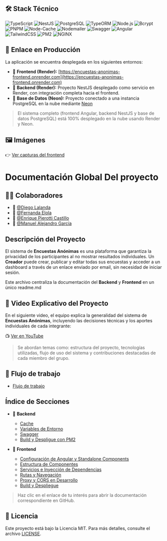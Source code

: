 ## 🛠️ Stack Técnico

![TypeScript](https://img.shields.io/badge/TypeScript-3178C6?style=for-the-badge&logo=typescript&logoColor=white)
![NestJS](https://img.shields.io/badge/NestJS-E0234E?style=for-the-badge&logo=nestjs&logoColor=white)
![PostgreSQL](https://img.shields.io/badge/PostgreSQL-4169E1?style=for-the-badge&logo=postgresql&logoColor=white)
![TypeORM](https://img.shields.io/badge/TypeORM-FEAC32?style=for-the-badge&logo=typeorm&logoColor=black)
![Node.js](https://img.shields.io/badge/Node.js-339933?style=for-the-badge&logo=nodedotjs&logoColor=white)
![Bcrypt](https://img.shields.io/badge/Bcrypt-5A2C8F?style=for-the-badge&logo=security&logoColor=white)
![PNPM](https://img.shields.io/badge/PNPM-F69220?style=for-the-badge&logo=pnpm&logoColor=black)
![Node-Cache](https://img.shields.io/badge/Node--Cache-90C53F?style=for-the-badge&logo=cache&logoColor=white)
![Nodemailer](https://img.shields.io/badge/Nodemailer-FFCC00?style=for-the-badge&logo=gmail&logoColor=black)
![Swagger](https://img.shields.io/badge/Swagger-85EA2D?style=for-the-badge&logo=swagger&logoColor=black)
![Angular](https://img.shields.io/badge/Angular-DD0031?style=for-the-badge&logo=angular&logoColor=white)
![TailwindCSS](https://img.shields.io/badge/Tailwind_CSS-38B2AC?style=for-the-badge&logo=tailwind-css&logoColor=white)
![PM2](https://img.shields.io/badge/PM2-2B037A?style=for-the-badge&logo=pm2&logoColor=white)
![NGINX](https://img.shields.io/badge/NGINX-009639?style=for-the-badge&logo=nginx&logoColor=white)


## 🚀 Enlace en Producción

La aplicación se encuentra desplegada en los siguientes entornos:

- 🔗 **Frontend (Render):** [https://encuestas-anonimas-frontend.onrender.com](https://encuestas-anonimas-frontend.onrender.com)
- 🧠 **Backend (Render):** Proyecto NestJS desplegado como servicio en Render, con integración completa hacia el frontend.
- 🐘 **Base de Datos (Neon):** Proyecto conectado a una instancia PostgreSQL en la nube mediante [Neon](https://neon.tech)

> El sistema completo (frontend Angular, backend NestJS y base de datos PostgreSQL) está 100% desplegado en la nube usando Render y Neon.


## 🖼️ Imágenes

👉 [Ver capturas del frontend](./docs/images/images.md)

# Documentación Global Del proyecto

## 🧑‍💻 Colaboradores

- 👤 [@Diego Lalanda](https://github.com/DiegoLalanda)
- 👤 [@Fernanda Elola](https://github.com/FernandaElola)
- 👤 [@Enrique Pierotti Castillo](https://github.com/pierotticastillo)
- 👤 [@Manuel Alejandro García](https://github.com/Manuelgarcia1)

## Descripción del Proyecto

El sistema de **Encuestas Anónimas** es una plataforma que garantiza la privacidad de los participantes al no mostrar resultados individuales. Un **Creador** puede crear, publicar y editar todas sus encuestas y acceder a un dashboard a través de un enlace enviado por email, sin necesidad de iniciar sesión.

Este archivo centraliza la documentación del **Backend** y **Frontend** en un único readme.md

## 🎥 Video Explicativo del Proyecto

En el siguiente video, el equipo explica la generalidad del sistema de **Encuestas Anónimas**, incluyendo las decisiones técnicas y los aportes individuales de cada integrante:

📺 [Ver en YouTube](https://www.youtube.com/watch?v=AejfkikMHbg)

> Se abordan temas como: estructura del proyecto, tecnologías utilizadas, flujo de uso del sistema y contribuciones destacadas de cada miembro del grupo.


## 🔁 Flujo de trabajo

- [Flujo de trabajo](./docs/flujo-de-trabajo.md)

## Índice de Secciones

- 🔰 **Backend**

  - [Cache](./docs/cache.md)
  - [Variables de Entorno](./docs/env.md)
  - [Swagger](./docs/swagger.md)
  - [Build y Despligue con PM2](./docs/build-y-desplieguePM2.md)

- 🚀 **Frontend**
  - [Configuración de Angular y Standalone Components](./docs/configuracion-de-angular-y-standalone-components.md)
  - [Estructura de Componentes](./docs/estructura-de-componentes.md)
  - [Servicios e Inyección de Dependencias](./docs/servicios-e-inyeccion-de-dependencias.md)
  - [Rutas y Navegación](./docs/rutas-y-navegacion.md)
  - [Proxy y CORS en Desarrollo](./docs/proxy-y-cors-en-desarrollo.md)
  - [Build y Despliegue](./docs/build-y-despliegue.md)

> Haz clic en el enlace de tu interés para abrir la documentación correspondiente en GitHub.

## 📝 Licencia
Este proyecto está bajo la Licencia MIT. Para más detalles, consulte el archivo [LICENSE](./LICENSE).
